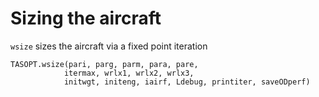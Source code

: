 # Sizing the aircraft

`wsize` sizes the aircraft via a fixed point iteration

```@docs
TASOPT.wsize(pari, parg, parm, para, pare,
            itermax, wrlx1, wrlx2, wrlx3,
            initwgt, initeng, iairf, Ldebug, printiter, saveODperf)
```